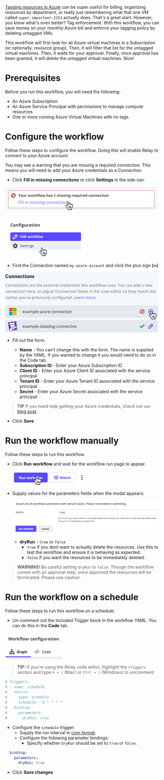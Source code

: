 [Tagging resources in Azure](https://docs.microsoft.com/en-us/azure/cloud-adoption-framework/decision-guides/resource-tagging/?toc=/azure/azure-resource-manager/management/toc.json) can be super useful for billing, organizing resources by department, or really just remembering what that one VM called `super-important-2153` actually does. That's a great start. However, you know what's even better? Tag enforcement. With this workflow, you can save money on your monthly Azure bill and enforce your tagging policy by deleting untagged VMs. 

This workflow will first look for all Azure virtual machines in a Subscription (or optionally, resource group). Then, it will filter that list for the untagged virtual machines. Then, it waits for your approval. Finally, once approval has been granted, it will delete the untagged virtual machines. Nice!

# Prerequisites

Before you run this workflow, you will need the following:  
- An Azure Subscription  
- An Azure Service Principal with permissions to manage compute resources  
- One or more running Azure Virtual Machines with no tags.  

# Configure the workflow  

Follow these steps to configure the workflow. Doing this will enable Relay to connect to your Azure account. 

You may see a warning that you are missing a required connection. This means you will need to add your Azure credentials as a Connection.


- Click **Fill in missing connections** or click **Settings** in the side nav.

![Fill in missing connections](/media/missing-connection.png)

![Click settings from side nav](/media/settings-sidenav.png)

- Find the Connection named `my-azure-account` and click the plus sign **(+)**. 

![Guide connections](/media/guide-connections.png)

- Fill out the form:  

   - **Name** - You can’t change this with the form. The name is supplied by the YAML. If you wanted to change it you would need to do so in the Code tab.
   - **Subscription ID** - Enter your Azure Subscription ID
   - **Client ID** - Enter your Azure Client ID associated with the service principal  
   - **Tenant ID** - Enter your Azure Tenant ID associated with the service principal
   - **Secret** - Enter your Azure Secret associated with the service principal  

> **TIP** If you need help getting your Azure credentials, check out our [blog post](https://relay.sh/blog/save-time-and-money-by-automatically-deleting-unused-azure-load-balancers/).

-  Click **Save** 
# Run the workflow manually

Follow these steps to run this workflow.

- Click **Run workflow** and wait for the workflow run page to appear.  

    ![Run workflow](/media/run-workflow-action.png)

- Supply values for the parameters fields when the modal appears:  

    ![Supply modal values](/media/dry-run-modal.png)

    - **dryRun** - `true` or `false` 
       - `true` if you dont want to actually delete the resources. Use this to test the workflow and ensure it is behaving as expected.
       - `false` if you want the resources to be immediately deleted.  

> **WARNING!** Be careful setting `dryRun` to `false`. Though the workflow comes with an approval step, once approved the resources will be terminated. Please use caution.

# Run the workflow on a schedule  
Follow these steps to run this workflow on a schedule:  
- Un-comment out the included Trigger block in the workflow YAML. You can do this in the **Code** tab.

![Code tab](/media/code-tab.png)

> **TIP:** If you're using the Relay code editor, highlight the `triggers` section and type `⌘ + /` (Mac) or `Ctrl + /` (Windows) to uncomment.  

```yaml
# triggers:
# - name: schedule
#   source:
#     type: schedule
#     schedule: '0 * * * *'
#   binding:
#     parameters:
#       dryRun: true
```

-  Configure the `schedule` trigger:  
   - Supply the run interval in [cron format](https://crontab.guru/).  
   - Configure the following parameter bindings:  
      - Specify whether `dryRun` should be set to `true` or `false`.  
```yaml
  binding:
    parameters:
      dryRun: true
```

- Click **Save changes**